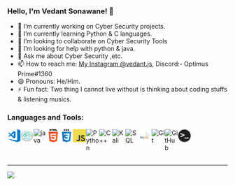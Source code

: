 ### Hello, I'm Vedant Sonawane! 👋

- 🔭 I’m currently working on Cyber Security projects.
- 🌱 I’m currently learning Python & C languages.
- 👯 I’m looking to collaborate on Cyber Security Tools
- 🤔 I’m looking for help with python & java.
- 💬 Ask me about Cyber Security ,etc.
- 📫 How to reach me: [My Instagram  @vedant.js](https://www.instagram.com/vedant.js), Discord:- Optimus Prime#1360
- 😄 Pronouns: He/Him.
- ⚡ Fun fact: Two thing I cannot live without is thinking about coding stuffs & listening musics.

### Languages and Tools:

<img align="left" alt="Visual Studio Code" width="30px" src="https://raw.githubusercontent.com/github/explore/80688e429a7d4ef2fca1e82330fe8e3517d3494d/topics/visual-studio-code/visual-studio-code.png" />
<img align="left" alt="Atom" width="30px" src="https://raw.githubusercontent.com/ahmadseleem/Atom-Classy-icons/master/Classy-Atom/Classy-icon.png" />
<img align="left" alt="java" width="30px" src="https://img.icons8.com/color/48/000000/java-coffee-cup-logo--v2.png" />
<img align="left" alt="HTML5" width="30px" src="https://raw.githubusercontent.com/github/explore/80688e429a7d4ef2fca1e82330fe8e3517d3494d/topics/html/html.png" />
<img align="left" alt="CSS3" width="30px" src="https://raw.githubusercontent.com/github/explore/80688e429a7d4ef2fca1e82330fe8e3517d3494d/topics/css/css.png" />
<img align="left" alt="JavaScript" width="30px" src="https://raw.githubusercontent.com/github/explore/80688e429a7d4ef2fca1e82330fe8e3517d3494d/topics/javascript/javascript.png"/>
<img align="left" alt="Python" width="30px" src="https://img.icons8.com/color/48/000000/python--v2.png" />
<img align="left" alt="C++" width="30px" src="https://img.icons8.com/color/48/000000/c-plus-plus-logo.png" />
<img align="left" alt="Kali" width="30px" src="https://img.icons8.com/color/48/000000/kali-linux.png" />
<img align="left" alt="SQL" width="30px" src="https://cdn1.iconfinder.com/data/icons/hawcons/32/700048-icon-89-document-file-sql-512.png" />
<img align="left" alt="MySQL" width="30px" src="https://raw.githubusercontent.com/github/explore/80688e429a7d4ef2fca1e82330fe8e3517d3494d/topics/mysql/mysql.png" />
<img align="left" alt="Git" width="30px" src="https://img.icons8.com/color/48/000000/git.png" />
<img align="left" alt="GitHub" width="30px" src="https://img.icons8.com/bubbles/100/000000/github.png" />
<img align="left" alt="Terminal" width="30px" src="https://raw.githubusercontent.com/github/explore/80688e429a7d4ef2fca1e82330fe8e3517d3494d/topics/terminal/terminal.png" />

<br />
<br />
<br />
<br />

---
<img src="https://github-readme-stats.vercel.app/api?username=Vedant003&&show_icons=true&title_color=ffffff&icon_color=bb2acf&text_color=daf7dc&bg_color=151515">
